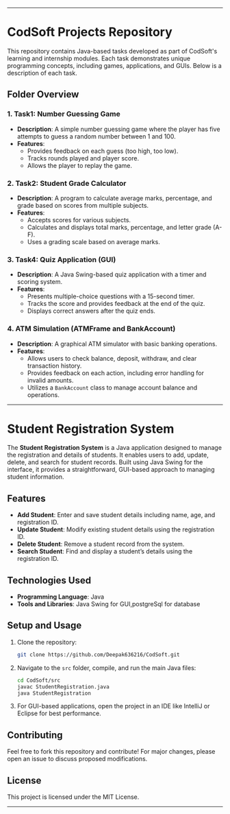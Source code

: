 
---

# CodSoft Projects Repository

This repository contains Java-based tasks developed as part of CodSoft's learning and internship modules. Each task demonstrates unique programming concepts, including games, applications, and GUIs. Below is a description of each task.

## Folder Overview

### 1. Task1: Number Guessing Game
- **Description**: A simple number guessing game where the player has five attempts to guess a random number between 1 and 100.
- **Features**:
  - Provides feedback on each guess (too high, too low).
  - Tracks rounds played and player score.
  - Allows the player to replay the game.

### 2. Task2: Student Grade Calculator
- **Description**: A program to calculate average marks, percentage, and grade based on scores from multiple subjects.
- **Features**:
  - Accepts scores for various subjects.
  - Calculates and displays total marks, percentage, and letter grade (A-F).
  - Uses a grading scale based on average marks.

### 3. Task4: Quiz Application (GUI)
- **Description**: A Java Swing-based quiz application with a timer and scoring system.
- **Features**:
  - Presents multiple-choice questions with a 15-second timer.
  - Tracks the score and provides feedback at the end of the quiz.
  - Displays correct answers after the quiz ends.

### 4. ATM Simulation (ATMFrame and BankAccount)
- **Description**: A graphical ATM simulator with basic banking operations.
- **Features**:
  - Allows users to check balance, deposit, withdraw, and clear transaction history.
  - Provides feedback on each action, including error handling for invalid amounts.
  - Utilizes a `BankAccount` class to manage account balance and operations.

---

# Student Registration System

The **Student Registration System** is a Java application designed to manage the registration and details of students. It enables users to add, update, delete, and search for student records. Built using Java Swing for the interface, it provides a straightforward, GUI-based approach to managing student information.

## Features

- **Add Student**: Enter and save student details including name, age, and registration ID.
- **Update Student**: Modify existing student details using the registration ID.
- **Delete Student**: Remove a student record from the system.
- **Search Student**: Find and display a student’s details using the registration ID.

## Technologies Used
- **Programming Language**: Java
- **Tools and Libraries**: Java Swing for GUI,postgreSql for database 

## Setup and Usage
1. Clone the repository:
   ```bash
   git clone https://github.com/Deepak636216/CodSoft.git
   ```
2. Navigate to the `src` folder, compile, and run the main Java files:
   ```bash
   cd CodSoft/src
   javac StudentRegistration.java
   java StudentRegistration
   ```

3. For GUI-based applications, open the project in an IDE like IntelliJ or Eclipse for best performance.

## Contributing
Feel free to fork this repository and contribute! For major changes, please open an issue to discuss proposed modifications.

## License
This project is licensed under the MIT License.

---

